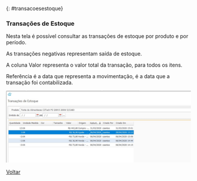 

{: #transacoesestoque}

### Transações de Estoque

Nesta tela é possível consultar as transações de estoque por produto e por período. 

As transações negativas representam saída de estoque.  

A coluna Valor representa o valor total da transação, para todos os itens. 

Referência é a data que representa a movimentação, é a data que a transação foi contabilizada.

![](images/estoque_transacoes_de_estoque.jpg)

[Voltar](estoque.md#estoque)

